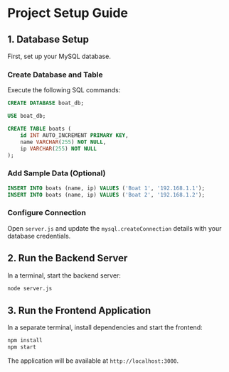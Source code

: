 # Project Setup Guide

## 1. Database Setup

First, set up your MySQL database.

### Create Database and Table
Execute the following SQL commands:
```sql
CREATE DATABASE boat_db;

USE boat_db;

CREATE TABLE boats (
    id INT AUTO_INCREMENT PRIMARY KEY,
    name VARCHAR(255) NOT NULL,
    ip VARCHAR(255) NOT NULL
);
```

### Add Sample Data (Optional)
```sql
INSERT INTO boats (name, ip) VALUES ('Boat 1', '192.168.1.1');
INSERT INTO boats (name, ip) VALUES ('Boat 2', '192.168.1.2');
```

### Configure Connection
Open `server.js` and update the `mysql.createConnection` details with your database credentials.

## 2. Run the Backend Server

In a terminal, start the backend server:
```bash
node server.js
```

## 3. Run the Frontend Application

In a separate terminal, install dependencies and start the frontend:
```bash
npm install
npm start
```

The application will be available at `http://localhost:3000`.
